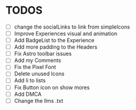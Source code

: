 # TODOS

- [ ] change the socialLinks to link from simpleIcons
- [ ] Improve Experiences visual and animation
- [ ] Add BadgeList to the Experience
- [ ] Add more padding to the Headers
- [ ] Fix Astro toolbar issues
- [ ] Add my Comments
- [ ] Fix the Pixel Font
- [ ] Delete unused Icons
- [ ] Add li to lists
- [ ] Fix Button icon on show mores
- [ ] Add DMCA
- [ ] Change the llms .txt

